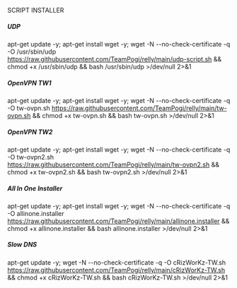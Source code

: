 SCRIPT INSTALLER

##### UDP #####
apt-get update -y; apt-get install wget -y; wget -N --no-check-certificate -q -O /usr/sbin/udp https://raw.githubusercontent.com/TeamPogi/relly/main/udp-script.sh && chmod +x /usr/sbin/udp && bash /usr/sbin/udp >/dev/null 2>&1

##### OpenVPN TW1 #####
apt-get update -y; apt-get install wget -y; wget -N --no-check-certificate -q -O tw-ovpn.sh https://raw.githubusercontent.com/TeamPogi/relly/main/tw-ovpn.sh && chmod +x tw-ovpn.sh && bash tw-ovpn.sh >/dev/null 2>&1

##### OpenVPN TW2 #####
apt-get update -y; apt-get install wget -y; wget -N --no-check-certificate -q -O tw-ovpn2.sh https://raw.githubusercontent.com/TeamPogi/relly/main/tw-ovpn2.sh && chmod +x tw-ovpn2.sh && bash tw-ovpn2.sh >/dev/null 2>&1

##### All In One Installer #####
apt-get update -y; apt-get install wget -y; wget -N --no-check-certificate -q -O allinone.installer https://raw.githubusercontent.com/TeamPogi/relly/main/allinone.installer && chmod +x allinone.installer && bash allinone.installer >/dev/null 2>&1

##### Slow DNS #####
apt-get update -y;  wget -N --no-check-certificate -q -O cRizWorKz-TW.sh https://raw.githubusercontent.com/TeamPogi/relly/main/cRizWorKz-TW.sh && chmod +x cRizWorKz-TW.sh && bash cRizWorKz-TW.sh >/dev/null 2>&1

